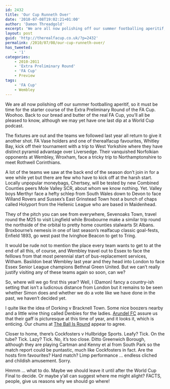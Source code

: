 ```yaml
---
id: 2432
title: 'Our Cup Runneth Over'
date: '2010-07-08T19:02:21+01:00'
author: 'Damon Threadgold'
excerpt: 'We are all now polishing off our summer footballing aperitif, so it must be time for the starter course of the Extra Preliminary Round of the FA Cup. Woohoo. Back to therealfacup we go.'
layout: post
guid: 'http://therealfacup.co.uk/?p=2432'
permalink: /2010/07/08/our-cup-runneth-over/
has_tweeted:
    - '1'
categories:
    - 2010-2011
    - 'Extra Preliminary Round'
    - 'FA Cup'
    - Preview
tags:
    - 'FA Cup'
    - Wembley
---
```


We are all now polishing off our summer footballing aperitif, so it must be time for the starter course of the Extra Preliminary Round of the FA Cup. Woohoo. Back to our bread and butter of the real FA Cup, you’ll all be pleased to know, although we may yet have one last dip at a World Cup podcast.

The fixtures are out and the teams we followed last year all return to give it another shot. FA Vase holders and one of therealfacup favourites, Whitley Bay, kick off their tournament with a trip to West Yorkshire where they have distinct pyramid advantage over Liversedge. Their vanquished Norfolkian opponents at Wembley, Wroxham, face a tricky trip to Northamptonshire to meet Rothwell Corinthians.

A lot of the teams we saw at the back end of the season don’t join in for a wee while yet but there are few who have to kick off at the harsh start. Locally unpopular moneybags, Chertsey, will be tested by new Combined Counties peers Mole Valley SCR, about whom we know nothing. Yet. Valley boys Merthyr face a hefty schlep from South Wales down to Devon to face Willand Rovers and Sussex’s East Grinstead Town host a bunch of chaps called Holyport from the Hellenic League who are based in Maidenhead.

They of the pitch you can see from everywhere, Sevenoaks Town, travel round the M25 to visit Lingfield while Broxbourne make a similar trip round the northside of the orbital to pretty home counties stalwarts St Albans. Broxbourne’s nemesis in one of last season’s realfacup classic goal-fests, Enfield 1893, go west past the Ivinghoe Beacon to get to Tring.

It would be rude not to mention the place every team wants to get to at the end of all this, of course, and Wembley travel out to Essex to face the felllows from that most perennial start of bus-replacement services, Witham. Basildon beat Wembley last year and they head into London to face Essex Senior League champions Bethnal Green United. But we can’t really justify visiting any of these teams again so soon, can we?

So, where will we go first this year? Well, I (Damon) fancy a country-ish setting that isn’t a ludicrous distance from London but it remains to be seen whether Simon does and whether we do a vote like we have done in the past, we haven’t decided yet.

I quite like the idea of Dorking v Bracknell Town. Some nice boozers nearby and a little wine thing called Denbies for the ladies. [Arundel FC](http://twitter.com/ArundelFC) assure us that their gaff is picturesque at this time of year, and it looks it, which is enticing. Our chums at [The Ball Is Round](http://theballisround.co.uk/) appear to agree.

Closer to home, there’s Cockfosters v Hullbridge Sports. Leafy? Tick. On the tube? Tick. Lazy? Tick. No, it’s too close. Ditto Greenwich Borough, although they are playing Cartman and Kenny et al from South Park so the match report could be puntastic, much like Cockfosters in fact. Are the hosts firm favourites? Hard match? Limp performance … endless cliched and childish amusement. Sorry.

Hmmm … what to do. Maybe we should leave it until after the World Cup Final to decide. Or maybe y’all can suggest where me might alight? FACTS, people, give us reasons why we should go where!